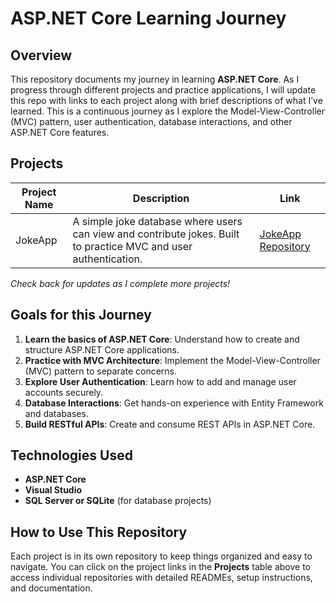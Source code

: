 # ASP.NET Core Learning Journey

## Overview
This repository documents my journey in learning **ASP.NET Core**. As I progress through different projects and practice applications, I will update this repo with links to each project along with brief descriptions of what I’ve learned. This is a continuous journey as I explore the Model-View-Controller (MVC) pattern, user authentication, database interactions, and other ASP.NET Core features.

## Projects

| Project Name | Description | Link |
|--------------|-------------|------|
| JokeApp | A simple joke database where users can view and contribute jokes. Built to practice MVC and user authentication. | [JokeApp Repository](https://github.com/MegRastegar/JokeApp) |

*Check back for updates as I complete more projects!*

## Goals for this Journey
1. **Learn the basics of ASP.NET Core**: Understand how to create and structure ASP.NET Core applications.
2. **Practice with MVC Architecture**: Implement the Model-View-Controller (MVC) pattern to separate concerns.
3. **Explore User Authentication**: Learn how to add and manage user accounts securely.
4. **Database Interactions**: Get hands-on experience with Entity Framework and databases.
5. **Build RESTful APIs**: Create and consume REST APIs in ASP.NET Core.

## Technologies Used
- **ASP.NET Core**
- **Visual Studio**
- **SQL Server or SQLite** (for database projects)

## How to Use This Repository
Each project is in its own repository to keep things organized and easy to navigate. You can click on the project links in the **Projects** table above to access individual repositories with detailed READMEs, setup instructions, and documentation.
